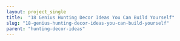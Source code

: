 ```yaml
---
layout: project_single
title:  "18 Genius Hunting Decor Ideas You Can Build Yourself"
slug: "18-genius-hunting-decor-ideas-you-can-build-yourself"
parent: "hunting-decor-ideas"
---
```

 